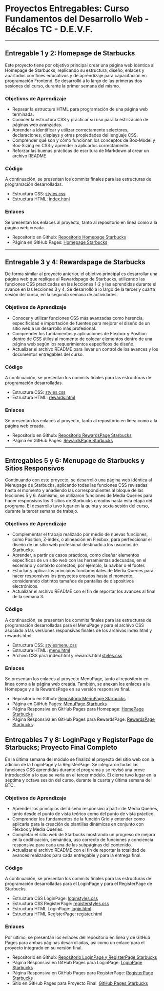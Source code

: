 # **Proyectos Entregables: Curso Fundamentos del Desarrollo Web - Bécalos TC - D.E.V.F.**
---

## **Entregable 1 y 2: Homepage de Starbucks**
Este proyecto tiene por objetivo principal crear una página web idéntica al Homepage de Starbucks, replicando su estructura, diseño, enlaces y apartados con fines educativos y de aprendizaje para capacitación en programación Frontend. Se desarrolló a lo largo de las primeras dos sesiones del curso, durante la primer semana del mismo.

### **Objetivos de Aprendizaje**
- Repasar la estructura HTML para programación de una página web terminada. 
- Conocer la estructura CSS y practicar su uso para la estilización de páginas web avanzadas. 
- Aprender a identificar y utilizar correctamente selectores, declaraciones, displays y otras propiedades del lenguaje CSS.
- Comprender qué son y cómo funcionan los conceptos de Box-Model y Box-Sizing en CSS y aprender a aplicarlos correctamente. 
- Reforzar las buenas prácticas de escritura de Markdown al crear un archivo README

### **Código**
A continuación, se presentan los commits finales para las estructuras de programación desarrolladas. 
- Estructura CSS:
[styles.css](https://github.com/AbrahamMDN/Starbucks/commit/89068d883e4c71fcc8afe0350fc2c309706198ec#diff-380b7b38760dd442e897eb0164c58f6a17da966ccaca6318017a468c163979b1)
- Estructura HTML: 
[index.html](https://github.com/AbrahamMDN/Starbucks/commit/89068d883e4c71fcc8afe0350fc2c309706198ec#diff-0eb547304658805aad788d320f10bf1f292797b5e6d745a3bf617584da017051)

### **Enlaces**
Se presentan los enlaces al proyecto, tanto al repositorio en línea como a la página web creada.
- Repositorio en Github:
[Repositorio Homepage Starbucks](https://github.com/AbrahamMDN/Starbucks.git)
- Página en GitHub Pages:
[Homepage Starbucks](https://abrahammdn.github.io/Starbucks/)
---

## **Entregable 3 y 4: Rewardspage de Starbucks**
De forma similar al proyecto anterior, el objetivo principal es desarrollar una página web que replique al Rewardspage de Starbucks, utilizando las funciones CSS practicadas en las lecciones 1-2 y las aprendidas durante el avance en las lecciones 3 y 4. Se desarrolló a lo largo de la tercer y cuarta sesión del curso, en la segunda semana de actividades.  

### **Objetivos de Aprendizaje**
- Conocer y utilizar funciones CSS más avanzadas como herencia, especificidad e importación de fuentes para mejorar el diseño de un sitio web a un desarrollo más profesional. 
- Comprender los fundamentos y aplicaciones de Flexbox y Position dentro de CSS útiles al momento de colocar elementos dentro de una página web según los requerimientos específicos de diseño. 
- Actualizar el archivo README para llevar un control de los avances y los documentos entregables del curso.

### **Código**
A continuación, se presentan los commits finales para las estructuras de programación desarrolladas. 
- Estructura CSS:
[styles.css](https://github.com/AbrahamMDN/Starbucks/commit/c988a18ab2e6ddf4b3d1050cfa4c34705839e57c#diff-380b7b38760dd442e897eb0164c58f6a17da966ccaca6318017a468c163979b1)
- Estructura HTML: 
[rewards.html](https://github.com/AbrahamMDN/Starbucks/commit/c988a18ab2e6ddf4b3d1050cfa4c34705839e57c#diff-8dbca546000f70aba7876023c5a201245bd4a7e7161018d6579f39891892ea84)

### **Enlaces**
Se presentan los enlaces al proyecto, tanto al repositorio en línea como a la página web creada.
- Repositorio en Github:
[Repositorio RewardsPage Starbucks](https://github.com/AbrahamMDN/Starbucks.git)
- Página en GitHub Pages:
[RewardsPage Starbucks](https://abrahammdn.github.io/Starbucks/rewards.html)
---

## **Entregables 5 y 6: Menupage de Starbucks y Sitios Responsivos**
Continuando con este proyecto, se desarrolló una página web idéntica al Menupage de Starbucks, aplicando todas las funciones CSS revisadas hasta el momento y añadiendo las correspondientes al bloque de las lecciones 5 y 6. Asimismo, se utilizaron funciones de Media Queries para hacer responsivos los 3 sitios de Starbucks creados hasta esta etapa del programa. El desarrollo tuvo lugar en la quinta y sexta sesión del curso, durante la tercer semana de trabajo.  

### **Objetivos de Aprendizaje**
- Complementar el trabajo realizado por medio de nuevas funciones, como Position, Z-index, o alineación en Flexbox, para perfeccionar el diseño de un sitio web profesional destinado a los usuarios de Starbucks. 
- Aprender, a partir de casos prácticos, como diseñar elementos específicos de un sitio web con las herramientas adecuadas, en el escenario y contexto correctos; por ejemplo, la navbar o el footer.
- Estudiar y aplicar los principios fundamentales de Media Queries para hacer responsivos los proyectos creados hasta el momento, considerando distintos tamaños de pantallas de dispositivos electrónicos. 
- Actualizar el archivo README con el fin de reportar los avances al final de la semana 3.

### **Código**
A continuación, se presentan los commits finales para las estructuras de programación desarrolladas para el MenuPage y para el archivo CSS asociado a las versiones responsivas finales de los archivos index.html y rewards.html. 
- Estructura CSS:
[stylesmenu.css](https://github.com/AbrahamMDN/Starbucks/commit/a0db1df0b9aa13be1cab38d419a4cf5898457269#diff-a3a9ba302736e645cbffe79d507f73d1fc23ed564f9a5432063b8af22048b833)
- Estructura HTML: 
[menu.html](https://github.com/AbrahamMDN/Starbucks/commit/a0db1df0b9aa13be1cab38d419a4cf5898457269#diff-d15d64a0ddc167dc18807860104ed3785a0748ead393c4b573f6327d2706372b)
- Archivo CSS para index.html y rewards.html
[styles.css](https://github.com/AbrahamMDN/Starbucks/commit/51396590630d4db02cb7b2cfc03aa5bf19ad20d4#diff-380b7b38760dd442e897eb0164c58f6a17da966ccaca6318017a468c163979b1)

### **Enlaces**
Se presentan los enlaces al proyecto MenuPage, tanto al repositorio en línea como a la página web creada. También, se anexan los enlaces a la Homepage y a la RewardsPage en su versión responsiva final. 
- Repositorio en Github:
[Repositorio MenuPage Starbucks](https://github.com/AbrahamMDN/Starbucks.git)
- Página en GitHub Pages:
[MenuPage Starbucks](https://abrahammdn.github.io/Starbucks/menu.html)
- Página Responsiva en GitHub Pages para Homepage:
[HomePage Starbucks](https://abrahammdn.github.io/Starbucks/index.html)
- Página Responsiva en GitHub Pages para RewardsPage:
[RewardsPage Starbucks](https://abrahammdn.github.io/Starbucks/rewards.html)

## **Entregables 7 y 8: LoginPage y RegisterPage de Starbucks; Proyecto Final Completo**
En la última semana del módulo se finalizó el proyecto del sitio web con la adición de la LoginPage y la RegisterPage. Se integraron todas las funciones CSS aprendidas durante el programa y se revisó una breve introducción a lo que se vería en el tercer módulo. El cierre tuvo lugar en la séptima y octava sesión del curso, durante la cuarta y última semana del BTC.  

### **Objetivos de Aprendizaje**
- Aprender los principios del diseño responsivo a partir de Media Queries, tanto desde el punto de vista teórico como del punto de vista práctico. 
- Comprender los fundamentos de la función Grid y entender como aplicarla para la creación de plantillas dinámicas en conjunto con Flexbox y Media Queries.
- Completar el sitio web de Starbucks mostrando un progreso de mejora en la codificación, semántica, uso correcto de funciones y conciencia responsiva para cada una de las subpáginas del contenido. 
- Actualizar el archivo README con el fin de reportar la totalidad de avances realizados para cada entregable y para la entrega final.

### **Código**
A continuación, se presentan los commits finales para las estructuras de programación desarrolladas para el LoginPage y para el RegisterPage de Starbucks.  
- Estructura CSS LoginPage:
[loginstyles.css](https://github.com/AbrahamMDN/Starbucks/commit/64b7b50de8baf693152055fde4753be947d8c148#diff-5ed9fef4b81e8e02b0a040dc11f5c8b81e131030227d25adc62a0f2c3c718728)
- Estructura CSS RegisterPage:
[registerstyles.css](https://github.com/AbrahamMDN/Starbucks/commit/64b7b50de8baf693152055fde4753be947d8c148#diff-c80a3aa0d63550d87423e7f084b7e6ec6deaa1994a27eab8e57dd618f55051d1)
- Estructura HTML LoginPage: 
[login.html](https://github.com/AbrahamMDN/Starbucks/commit/64b7b50de8baf693152055fde4753be947d8c148#diff-f7df8ca1f6a5b4e55cc08d43d079af1235a1a87cf8799fe7813f42440378ef4a)
- Estructura HTML RegisterPage: 
[register.html](https://github.com/AbrahamMDN/Starbucks/commit/64b7b50de8baf693152055fde4753be947d8c148#diff-b501885e1f9e699b00931baae146a66ce6387ec82db6723efbbe60b1bf3632f8)

### **Enlaces**
Por último, se presentan los enlaces del repositorio en línea y de GitHub Pages para ambas páginas desarrolladas, así como un enlace para el proyecto integrado en su versión final.
- Repositorio en Github:
[Repositorio LoginPage y RegisterPage Starbucks](https://github.com/AbrahamMDN/Starbucks.git)
- Página Responsiva en GitHub Pages para LoginPage:
[LoginPage Starbucks](https://abrahammdn.github.io/Starbucks/login.html)
- Página Responsiva en GitHub Pages para RegisterPage:
[RegisterPage Starbucks](https://abrahammdn.github.io/Starbucks/register.html)
- Sitio en GitHub Pages para Proyecto Final:
[GitHub Pages Starbucks](https://abrahammdn.github.io/Starbucks/)